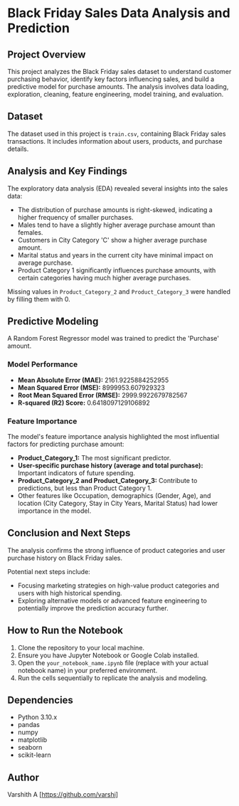 # Black Friday Sales Data Analysis and Prediction

## Project Overview

This project analyzes the Black Friday sales dataset to understand customer purchasing behavior, identify key factors influencing sales, and build a predictive model for purchase amounts. The analysis involves data loading, exploration, cleaning, feature engineering, model training, and evaluation.

## Dataset

The dataset used in this project is `train.csv`, containing Black Friday sales transactions. It includes information about users, products, and purchase details.

## Analysis and Key Findings

The exploratory data analysis (EDA) revealed several insights into the sales data:

*   The distribution of purchase amounts is right-skewed, indicating a higher frequency of smaller purchases.
*   Males tend to have a slightly higher average purchase amount than females.
*   Customers in City Category 'C' show a higher average purchase amount.
*   Marital status and years in the current city have minimal impact on average purchase.
*   Product Category 1 significantly influences purchase amounts, with certain categories having much higher average purchases.

Missing values in `Product_Category_2` and `Product_Category_3` were handled by filling them with 0.

## Predictive Modeling

A Random Forest Regressor model was trained to predict the 'Purchase' amount.

### Model Performance

*   **Mean Absolute Error (MAE):** 2161.9225884252955
*   **Mean Squared Error (MSE):** 8999953.607929323
*   **Root Mean Squared Error (RMSE):** 2999.9922679782567
*   **R-squared (R2) Score:** 0.6418097129106892

### Feature Importance

The model's feature importance analysis highlighted the most influential factors for predicting purchase amount:

*   **Product\_Category\_1:** The most significant predictor.
*   **User-specific purchase history (average and total purchase):** Important indicators of future spending.
*   **Product\_Category\_2 and Product\_Category\_3:** Contribute to predictions, but less than Product Category 1.
*   Other features like Occupation, demographics (Gender, Age), and location (City Category, Stay in City Years, Marital Status) had lower importance in the model.

## Conclusion and Next Steps

The analysis confirms the strong influence of product categories and user purchase history on Black Friday sales.

Potential next steps include:

*   Focusing marketing strategies on high-value product categories and users with high historical spending.
*   Exploring alternative models or advanced feature engineering to potentially improve the prediction accuracy further.

## How to Run the Notebook

1.  Clone the repository to your local machine.
2.  Ensure you have Jupyter Notebook or Google Colab installed.
3.  Open the `your_notebook_name.ipynb` file (replace with your actual notebook name) in your preferred environment.
4.  Run the cells sequentially to replicate the analysis and modeling.

## Dependencies
*   Python 3.10.x
*   pandas
*   numpy
*   matplotlib
*   seaborn
*   scikit-learn

## Author

Varshith A
[https://github.com/varshi]

